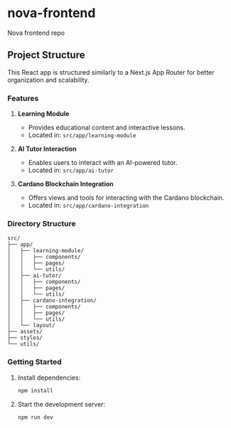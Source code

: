 # nova-frontend
Nova frontend repo


## Project Structure

This React app is structured similarly to a Next.js App Router for better organization and scalability.

### Features
1. **Learning Module**
    - Provides educational content and interactive lessons.
    - Located in: `src/app/learning-module`

2. **AI Tutor Interaction**
    - Enables users to interact with an AI-powered tutor.
    - Located in: `src/app/ai-tutor`

3. **Cardano Blockchain Integration**
    - Offers views and tools for interacting with the Cardano blockchain.
    - Located in: `src/app/cardano-integration`

### Directory Structure
```
src/
├── app/
│   ├── learning-module/
│   │   ├── components/
│   │   ├── pages/
│   │   └── utils/
│   ├── ai-tutor/
│   │   ├── components/
│   │   ├── pages/
│   │   └── utils/
│   ├── cardano-integration/
│   │   ├── components/
│   │   ├── pages/
│   │   └── utils/
│   └── layout/
├── assets/
├── styles/
└── utils/
```

### Getting Started
1. Install dependencies:
    ```bash
    npm install
    ```
2. Start the development server:
    ```bash
    npm run dev
    ```